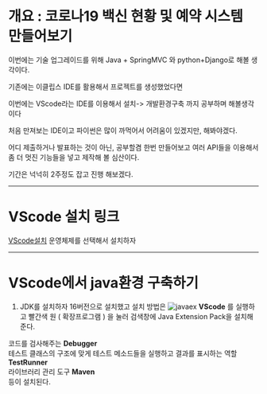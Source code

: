 # 개요 : 코로나19 백신 현황 및 예약 시스템 만들어보기 

이번에는 기술 업그레이드를 위해 Java + SpringMVC 와 python+Django로 해볼 생각이다.

기존에는 이클립스 IDE를 활용해서 프로젝트를 생성했었다면

이번에는 VScode라는 IDE를 이용해서 설치-> 개발환경구축 까지 공부하며 해볼생각이다

처음 만져보는 IDE이고 파이썬은 많이 까먹어서 어려움이 있겠지만, 해봐야겠다.


어디 제출하거나 발표하는 것이 아닌, 공부할겸 한번 만들어보고 여러 API들을 이용해서 좀 더 멋진 기능들을 넣고 제작해 볼 심산이다.

기간은 넉넉히 2주정도 잡고 진행 해보겠다.


- - - 
# VScode 설치 링크
[VScode설치](https://code.visualstudio.com/)
운영체제를 선택해서 설치하자
- - - 
# VScode에서 java환경 구축하기
1. JDK를 설치하자 16버전으로 설치했고 
설치 방법은 
![javaex](https://user-images.githubusercontent.com/58018170/129020504-877cec8e-bb61-4ad0-b3ea-2168ccce4a8c.png)
**VScode** 를 실행하고 빨간색 원 ( 확장프로그램 ) 을 눌러 검색창에 Java Extension Pack을 설치해준다.

코드를 검사해주는 **Debugger**   
테스트 클래스의 구조에 맞게 테스트 메소드들을 실행하고 결과를 표시하는 역할 **TestRunner**   
라이브러리 관리 도구 **Maven**   
등이 설치된다.   





